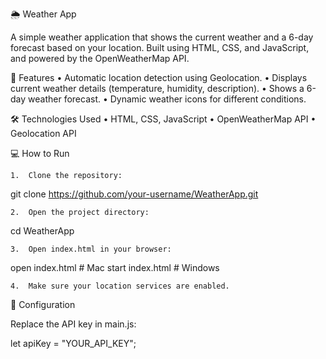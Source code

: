 🌦️ Weather App

A simple weather application that shows the current weather and a 6-day forecast based on your location. Built using HTML, CSS, and JavaScript, and powered by the OpenWeatherMap API.

🚀 Features
	•	Automatic location detection using Geolocation.
	•	Displays current weather details (temperature, humidity, description).
	•	Shows a 6-day weather forecast.
	•	Dynamic weather icons for different conditions.

🛠️ Technologies Used
	•	HTML, CSS, JavaScript
	•	OpenWeatherMap API
	•	Geolocation API

💻 How to Run
	
 	1.	Clone the repository:

git clone https://github.com/your-username/WeatherApp.git


	2.	Open the project directory:

cd WeatherApp


	3.	Open index.html in your browser:

open index.html  # Mac
start index.html # Windows


	4.	Make sure your location services are enabled.

🔑 Configuration

Replace the API key in main.js:

let apiKey = "YOUR_API_KEY";
